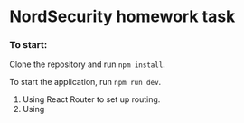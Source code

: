 # NordSecurity homework task

### To start:

Clone the repository and run `npm install`.

To start the application, run `npm run dev`.

1. Using React Router to set up routing.
2. Using
